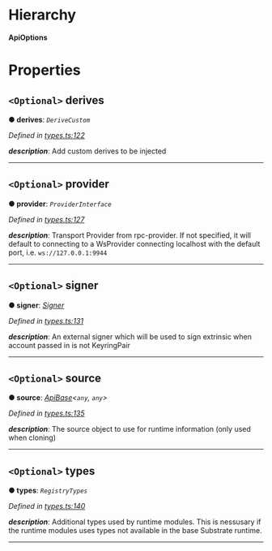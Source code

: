 

# Hierarchy

**ApiOptions**

# Properties

<a id="derives"></a>

## `<Optional>` derives

**● derives**: *`DeriveCustom`*

*Defined in [types.ts:122](https://github.com/polkadot-js/api/blob/7c4371b/packages/api/src/types.ts#L122)*

*__description__*: Add custom derives to be injected

___
<a id="provider"></a>

## `<Optional>` provider

**● provider**: *`ProviderInterface`*

*Defined in [types.ts:127](https://github.com/polkadot-js/api/blob/7c4371b/packages/api/src/types.ts#L127)*

*__description__*: Transport Provider from rpc-provider. If not specified, it will default to connecting to a WsProvider connecting localhost with the default port, i.e. `ws://127.0.0.1:9944`

___
<a id="signer"></a>

## `<Optional>` signer

**● signer**: *[Signer](_types_.signer.md)*

*Defined in [types.ts:131](https://github.com/polkadot-js/api/blob/7c4371b/packages/api/src/types.ts#L131)*

*__description__*: An external signer which will be used to sign extrinsic when account passed in is not KeyringPair

___
<a id="source"></a>

## `<Optional>` source

**● source**: *[ApiBase](../classes/_base_.apibase.md)<`any`, `any`>*

*Defined in [types.ts:135](https://github.com/polkadot-js/api/blob/7c4371b/packages/api/src/types.ts#L135)*

*__description__*: The source object to use for runtime information (only used when cloning)

___
<a id="types"></a>

## `<Optional>` types

**● types**: *`RegistryTypes`*

*Defined in [types.ts:140](https://github.com/polkadot-js/api/blob/7c4371b/packages/api/src/types.ts#L140)*

*__description__*: Additional types used by runtime modules. This is nessusary if the runtime modules uses types not available in the base Substrate runtime.

___

